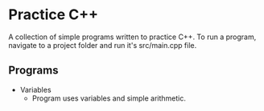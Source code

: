 # Practice C++

A collection of simple programs written to practice C++.
To run a program, navigate to a project folder and run it's src/main.cpp file.

## Programs

- Variables
    - Program uses variables and simple arithmetic.